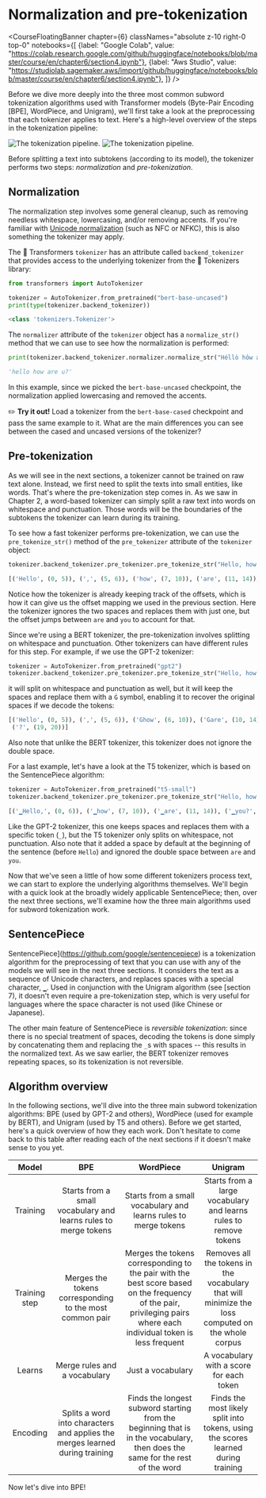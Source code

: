 # Normalization and pre-tokenization

<CourseFloatingBanner chapter={6}
  classNames="absolute z-10 right-0 top-0"
  notebooks={[
    {label: "Google Colab", value: "https://colab.research.google.com/github/huggingface/notebooks/blob/master/course/en/chapter6/section4.ipynb"},
    {label: "Aws Studio", value: "https://studiolab.sagemaker.aws/import/github/huggingface/notebooks/blob/master/course/en/chapter6/section4.ipynb"},
]} />

Before we dive more deeply into the three most common subword tokenization algorithms used with Transformer models (Byte-Pair Encoding [BPE], WordPiece, and Unigram), we'll first take a look at the preprocessing that each tokenizer applies to text. Here's a high-level overview of the steps in the tokenization pipeline:

<div class="flex justify-center">
<img class="block dark:hidden" src="https://huggingface.co/datasets/huggingface-course/documentation-images/resolve/main/en/chapter6/tokenization_pipeline.svg" alt="The tokenization pipeline.">
<img class="hidden dark:block" src="https://huggingface.co/datasets/huggingface-course/documentation-images/resolve/main/en/chapter6/tokenization_pipeline-dark.svg" alt="The tokenization pipeline.">
</div>

Before splitting a text into subtokens (according to its model), the tokenizer performs two steps: _normalization_ and _pre-tokenization_.

## Normalization

<Youtube id="4IIC2jI9CaU"/>

The normalization step involves some general cleanup, such as removing needless whitespace, lowercasing, and/or removing accents. If you're familiar with [Unicode normalization](http://www.unicode.org/reports/tr15/) (such as NFC or NFKC), this is also something the tokenizer may apply.

The 🤗 Transformers `tokenizer` has an attribute called `backend_tokenizer` that provides access to the underlying tokenizer from the 🤗 Tokenizers library:

```py
from transformers import AutoTokenizer

tokenizer = AutoTokenizer.from_pretrained("bert-base-uncased")
print(type(tokenizer.backend_tokenizer))
```

```python out
<class 'tokenizers.Tokenizer'>
```

The `normalizer` attribute of the `tokenizer` object has a `normalize_str()` method that we can use to see how the normalization is performed:

```py
print(tokenizer.backend_tokenizer.normalizer.normalize_str("Héllò hôw are ü?"))
```

```python out
'hello how are u?'
```

In this example, since we picked the `bert-base-uncased` checkpoint, the normalization applied lowercasing and removed the accents. 

<Tip>

✏️ **Try it out!** Load a tokenizer from the `bert-base-cased` checkpoint and pass the same example to it. What are the main differences you can see between the cased and uncased versions of the tokenizer?

</Tip>

## Pre-tokenization

<Youtube id="grlLV8AIXug"/>

As we will see in the next sections, a tokenizer cannot be trained on raw text alone. Instead, we first need to split the texts into small entities, like words. That's where the pre-tokenization step comes in. As we saw in Chapter 2, a word-based tokenizer can simply split a raw text into words on whitespace and punctuation. Those words will be the boundaries of the subtokens the tokenizer can learn during its training.

To see how a fast tokenizer performs pre-tokenization, we can use the `pre_tokenize_str()` method of the `pre_tokenizer` attribute of the `tokenizer` object:

```py
tokenizer.backend_tokenizer.pre_tokenizer.pre_tokenize_str("Hello, how are  you?")
```

```python out
[('Hello', (0, 5)), (',', (5, 6)), ('how', (7, 10)), ('are', (11, 14)), ('you', (16, 19)), ('?', (19, 20))]
```

Notice how the tokenizer is already keeping track of the offsets, which is how it can give us the offset mapping we used in the previous section. Here the tokenizer ignores the two spaces and replaces them with just one, but the offset jumps between `are` and `you` to account for that.

Since we're using a BERT tokenizer, the pre-tokenization involves splitting on whitespace and punctuation. Other tokenizers can have different rules for this step. For example, if we use the GPT-2 tokenizer:

```py
tokenizer = AutoTokenizer.from_pretrained("gpt2")
tokenizer.backend_tokenizer.pre_tokenizer.pre_tokenize_str("Hello, how are  you?")
```

it will split on whitespace and punctuation as well, but it will keep the spaces and replace them with a `Ġ` symbol, enabling it to recover the original spaces if we decode the tokens:

```python out
[('Hello', (0, 5)), (',', (5, 6)), ('Ġhow', (6, 10)), ('Ġare', (10, 14)), ('Ġ', (14, 15)), ('Ġyou', (15, 19)),
 ('?', (19, 20))]
```

Also note that unlike the BERT tokenizer, this tokenizer does not ignore the double space.

For a last example, let's have a look at the T5 tokenizer, which is based on the SentencePiece algorithm:

```py
tokenizer = AutoTokenizer.from_pretrained("t5-small")
tokenizer.backend_tokenizer.pre_tokenizer.pre_tokenize_str("Hello, how are  you?")
```

```python out
[('▁Hello,', (0, 6)), ('▁how', (7, 10)), ('▁are', (11, 14)), ('▁you?', (16, 20))]
```

Like the GPT-2 tokenizer, this one keeps spaces and replaces them with a specific token (`_`), but the T5 tokenizer only splits on whitespace, not punctuation. Also note that it added a space by default at the beginning of the sentence (before `Hello`) and ignored the double space between `are` and `you`.

Now that we've seen a little of how some different tokenizers process text, we can start to explore the underlying algorithms themselves. We'll begin with a quick look at the broadly widely applicable SentencePiece; then, over the next three sections, we'll examine how the three main algorithms used for subword tokenization work.

## SentencePiece

SentencePiece](https://github.com/google/sentencepiece) is a tokenization algorithm for the preprocessing of text that you can use with any of the models we will see in the next three sections. It considers the text as a sequence of Unicode characters, and replaces spaces with a special character, `▁`. Used in conjunction with the Unigram algorithm (see [section 7), it doesn't even require a pre-tokenization step, which is very useful for languages where the space character is not used (like Chinese or Japanese).

The other main feature of SentencePiece is *reversible tokenization*: since there is no special treatment of spaces, decoding the tokens is done simply by concatenating them and replacing the `_`s with spaces -- this results in the normalized text. As we saw earlier, the BERT tokenizer removes repeating spaces, so its tokenization is not reversible.

## Algorithm overview

In the following sections, we'll dive into the three main subword tokenization algorithms: BPE (used by GPT-2 and others), WordPiece (used for example by BERT), and Unigram (used by T5 and others). Before we get started, here's a quick overview of how they each work. Don't hesitate to come back to this table after reading each of the next sections if it doesn't make sense to you yet.


Model | BPE | WordPiece | Unigram
:----:|:---:|:---------:|:------:
Training | Starts from a small vocabulary and learns rules to merge tokens |  Starts from a small vocabulary and learns rules to merge tokens | Starts from a large vocabulary and learns rules to remove tokens
Training step | Merges the tokens corresponding to the most common pair | Merges the tokens corresponding to the pair with the best score based on the frequency of the pair, privileging pairs where each individual token is less frequent | Removes all the tokens in the vocabulary that will minimize the loss computed on the whole corpus
Learns | Merge rules and a vocabulary | Just a vocabulary | A vocabulary with a score for each token
Encoding | Splits a word into characters and applies the merges learned during training | Finds the longest subword starting from the beginning that is in the vocabulary, then does the same for the rest of the word | Finds the most likely split into tokens, using the scores learned during training

Now let's dive into BPE!